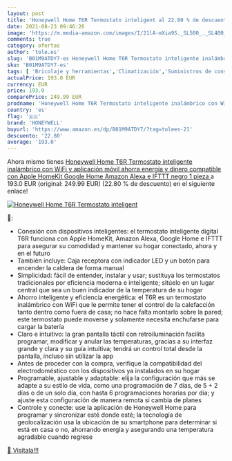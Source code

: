```yaml
---
layout: post
title: 'Honeywell Home T6R Termostato inteligent al 22.80 % de descuento'
date: 2021-08-23 09:46:26
image: 'https://m.media-amazon.com/images/I/21lA-mXia9S._SL500_._SL400_.jpg'
comments: true
category: ofertas
author: 'tole.es'
slug: 'B01M9ATDY7-es Honeywell Home T6R Termostato inteligente inalámbrico con...'
sku: 'B01M9ATDY7-es'
tags: [ 'Bricolaje y herramientas','Climatización','Suministros de construcción','Termostatos','Termostatos y accesorios','alexa','google','home','honeywell','ifttt', ]
actualPrice: 193.0 EUR
currency: EUR
price: 193.0
comparePrice: 249.99 EUR
prodname: 'Honeywell Home T6R Termostato inteligente inalámbrico con WiFi y aplicación móvil  ahorra energía y dinero  compatible con Apple HomeKit  Google Home  Amazon Alexa e IFTTT  negro  1 pieza '
country: 'es'
flag: '🇪🇸'
brand: 'HONEYWELL'
buyurl: 'https://www.amazon.es/dp/B01M9ATDY7/?tag=tolees-21'
descuento: '22.80'
average: '193.0'
---
```


Ahora mismo tienes [Honeywell Home T6R Termostato inteligente inalámbrico con WiFi y aplicación móvil  ahorra energía y dinero  compatible con Apple HomeKit  Google Home  Amazon Alexa e IFTTT  negro  1 pieza ](https://www.amazon.es/dp/B01M9ATDY7/?tag=tolees-21) a 193.0 EUR (original: 249.99 EUR) (22.80 %  de descuento) en el siguiente enlace!

[![Honeywell Home T6R Termostato inteligent](https://m.media-amazon.com/images/I/21lA-mXia9S._SL500_._SL400_.jpg)](https://www.amazon.es/dp/B01M9ATDY7/?tag=tolees-21)

🔎:

- Conexión con dispositivos inteligentes: el termostato inteligente digital T6R funciona con Apple HomeKit, Amazon Alexa, Google Home e IFTTT para asegurar su comodidad y mantener su hogar conectado, ahora y en el futuro
- También incluye: Caja receptora con indicador LED y un botón para encender la caldera de forma manual
- Simplicidad: fácil de entender, instalar y usar; sustituya los termostatos tradicionales por eficiencia moderna e inteligente; sitúelo en un lugar central que sea un buen indicador de la temperatura de su hogar
- Ahorro inteligente y eficiencia energética: el T6R es un termostato inalámbrico con WiFi que le permite tener el control de la calefacción tanto dentro como fuera de casa; no hace falta montarlo sobre la pared; este termostato puede moverse y solamente necesita enchufarse para cargar la batería
- Claro e intuitivo: la gran pantalla táctil con retroiluminación facilita programar, modificar y anular las temperaturas, gracias a su interfaz grande y clara y su guía intuitiva; tendrá un control total desde la pantalla, incluso sin utilizar la app
- Antes de proceder con la compra, verifique la compatibilidad del electrodoméstico con los dispositivos ya instalados en su hogar
- Programable, ajustable y adaptable: elija la configuración que más se adapte a su estilo de vida, como una programación de 7 días, de 5 + 2 días o de un solo día, con hasta 6 programaciones horarias por día; y ajuste esta configuración de manera remota si cambia de planes
- Controle y conecte: use la aplicación de Honeywell Home para programar y sincronizar esté donde esté; la tecnología de geolocalización usa la ubicación de su smartphone para determinar si está en casa o no, ahorrando energía y asegurando una temperatura agradable cuando regrese

[🛒 Visítala!!!](https://www.amazon.es/dp/B01M9ATDY7/?tag=tolees-21)
